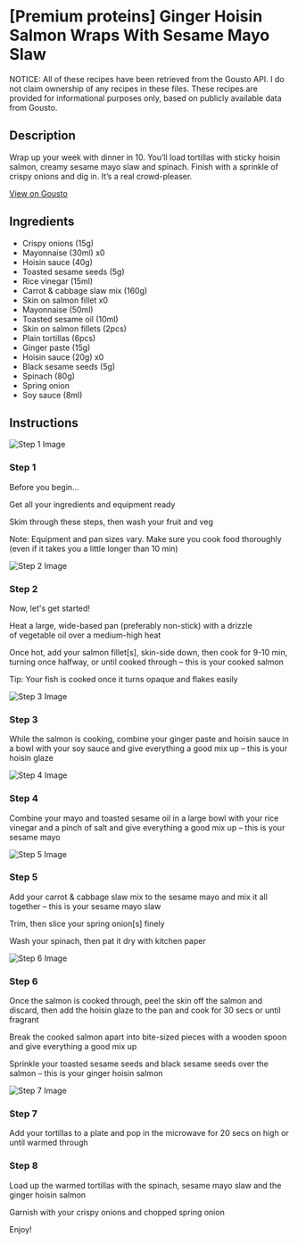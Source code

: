 # [Premium proteins] Ginger Hoisin Salmon Wraps With Sesame Mayo Slaw

NOTICE: All of these recipes have been retrieved from the Gousto API. I do not claim ownership of any recipes in these files. These recipes are provided for informational purposes only, based on publicly available data from Gousto.

## Description

Wrap up your week with dinner in 10. You’ll load tortillas with sticky hoisin salmon, creamy sesame mayo slaw and spinach. Finish with a sprinkle of crispy onions and dig in. It’s a real crowd-pleaser.

[View on Gousto](https://www.gousto.co.uk/recipes/cookbook/premium-proteins-ginger-hoisin-salmon-wraps-with-sesame-mayo-slaw)

## Ingredients

- Crispy onions (15g)
- Mayonnaise (30ml) x0
- Hoisin sauce (40g)
- Toasted sesame seeds (5g)
- Rice vinegar (15ml)
- Carrot & cabbage slaw mix (160g)
- Skin on salmon fillet x0
- Mayonnaise (50ml)
- Toasted sesame oil (10ml)
- Skin on salmon fillets (2pcs)
- Plain tortillas (6pcs)
- Ginger paste (15g)
- Hoisin sauce (20g) x0
- Black sesame seeds (5g)
- Spinach (80g)
- Spring onion
- Soy sauce (8ml)

## Instructions

![Step 1 Image](https://production-media.gousto.co.uk/cms/recipe-step-image/Step-1-1724395137504-x200.jpg)

### Step 1

Before you begin...

Get all your ingredients and equipment ready

Skim through these steps, then wash your fruit and veg

Note: Equipment and pan sizes vary. Make sure you cook food thoroughly (even if it takes you a little longer than 10 min)

![Step 2 Image](https://production-media.gousto.co.uk/cms/recipe-step-image/Step-2-1724395141396-x200.jpg)

### Step 2

Now, let's get started!

Heat a large, wide-based pan (preferably non-stick) with a drizzle of vegetable oil over a medium-high heat

Once hot, add your salmon fillet[s], skin-side down, then cook for 9-10 min, turning once halfway, or until cooked through – this is your cooked salmon

Tip: Your fish is cooked once it turns opaque and flakes easily

![Step 3 Image](https://production-media.gousto.co.uk/cms/recipe-step-image/Step-3-1724395145661-x200.jpg)

### Step 3

While the salmon is cooking, combine your ginger paste and hoisin sauce in a bowl with your soy sauce and give everything a good mix up – this is your hoisin glaze

![Step 4 Image](https://production-media.gousto.co.uk/cms/recipe-step-image/Step-4-1724395149679-x200.jpg)

### Step 4

Combine your mayo and toasted sesame oil in a large bowl with your rice vinegar and a pinch of salt and give everything a good mix up – this is your sesame mayo

![Step 5 Image](https://production-media.gousto.co.uk/cms/recipe-step-image/Step-5-1724395153036-x200.jpg)

### Step 5

Add your carrot & cabbage slaw mix to the sesame mayo and mix it all together – this is your sesame mayo slaw

Trim, then slice your spring onion[s] finely

Wash your spinach, then pat it dry with kitchen paper

![Step 6 Image](https://production-media.gousto.co.uk/cms/recipe-step-image/Step-6-1724395156340-x200.jpg)

### Step 6

Once the salmon is cooked through, peel the skin off the salmon and discard, then add the hoisin glaze to the pan and cook for 30 secs or until fragrant

Break the cooked salmon apart into bite-sized pieces with a wooden spoon and give everything a good mix up

Sprinkle your toasted sesame seeds and black sesame seeds over the salmon – this is your ginger hoisin salmon

![Step 7 Image](https://production-media.gousto.co.uk/cms/recipe-step-image/Step-7-1724395160514-x200.jpg)

### Step 7

Add your tortillas to a plate and pop in the microwave for 20 secs on high or until warmed through

### Step 8

Load up the warmed tortillas with the spinach, sesame mayo slaw and the ginger hoisin salmon

Garnish with your crispy onions and chopped spring onion

Enjoy!

